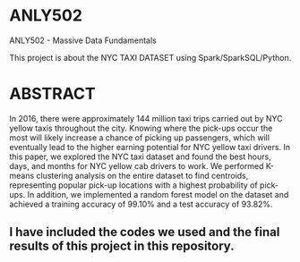 # ANLY502
ANLY502 - Massive Data Fundamentals 

This project is about the NYC TAXI DATASET using Spark/SparkSQL/Python. 

# ABSTRACT

In 2016, there were approximately 144 million taxi trips carried out by NYC yellow taxis throughout the city. 
Knowing where the pick-ups occur the most will likely increase a chance of picking up passengers, which will eventually 
lead to the higher earning potential for NYC yellow taxi drivers. In this paper, we explored the NYC taxi dataset and 
found the best hours, days, and months for NYC yellow cab drivers to work. We performed K-means clustering analysis 
on the entire dataset to find centroids, representing popular pick-up locations with a highest probability of pick-ups. 
In addition, we implemented a random forest model on the dataset and achieved a training accuracy of 99.10% 
and a test accuracy of 93.82%. 

## I have included the codes we used and the final results of this project in this repository.

